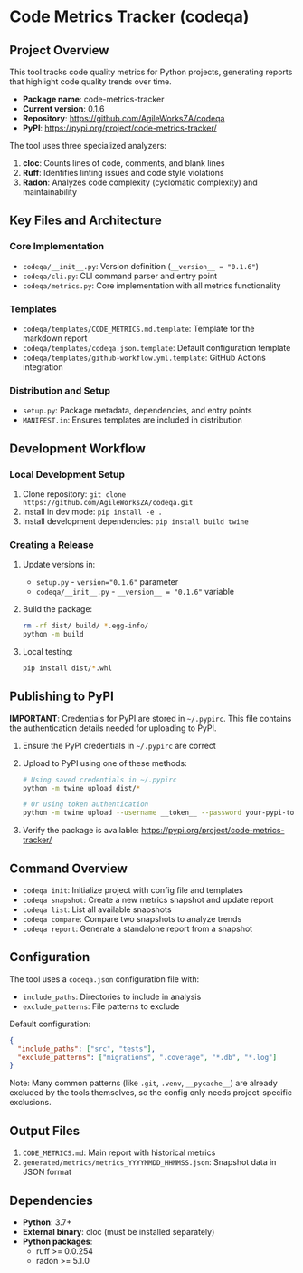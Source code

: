 # Code Metrics Tracker (codeqa)

## Project Overview

This tool tracks code quality metrics for Python projects, generating reports that highlight code quality trends over time.

- **Package name**: code-metrics-tracker
- **Current version**: 0.1.6
- **Repository**: https://github.com/AgileWorksZA/codeqa
- **PyPI**: https://pypi.org/project/code-metrics-tracker/

The tool uses three specialized analyzers:
1. **cloc**: Counts lines of code, comments, and blank lines
2. **Ruff**: Identifies linting issues and code style violations
3. **Radon**: Analyzes code complexity (cyclomatic complexity) and maintainability

## Key Files and Architecture

### Core Implementation

- `codeqa/__init__.py`: Version definition (`__version__ = "0.1.6"`)
- `codeqa/cli.py`: CLI command parser and entry point
- `codeqa/metrics.py`: Core implementation with all metrics functionality

### Templates

- `codeqa/templates/CODE_METRICS.md.template`: Template for the markdown report
- `codeqa/templates/codeqa.json.template`: Default configuration template
- `codeqa/templates/github-workflow.yml.template`: GitHub Actions integration

### Distribution and Setup

- `setup.py`: Package metadata, dependencies, and entry points
- `MANIFEST.in`: Ensures templates are included in distribution

## Development Workflow

### Local Development Setup

1. Clone repository: `git clone https://github.com/AgileWorksZA/codeqa.git`
2. Install in dev mode: `pip install -e .`
3. Install development dependencies: `pip install build twine`

### Creating a Release

1. Update versions in:
   - `setup.py` - `version="0.1.6"` parameter
   - `codeqa/__init__.py` - `__version__ = "0.1.6"` variable

2. Build the package:
   ```bash
   rm -rf dist/ build/ *.egg-info/
   python -m build
   ```

3. Local testing:
   ```bash
   pip install dist/*.whl
   ```

## Publishing to PyPI

**IMPORTANT**: Credentials for PyPI are stored in `~/.pypirc`. This file contains the authentication details needed for uploading to PyPI.

1. Ensure the PyPI credentials in `~/.pypirc` are correct
2. Upload to PyPI using one of these methods:
   ```bash
   # Using saved credentials in ~/.pypirc
   python -m twine upload dist/*
   
   # Or using token authentication
   python -m twine upload --username __token__ --password your-pypi-token dist/*
   ```

3. Verify the package is available: https://pypi.org/project/code-metrics-tracker/

## Command Overview

- `codeqa init`: Initialize project with config file and templates
- `codeqa snapshot`: Create a new metrics snapshot and update report
- `codeqa list`: List all available snapshots
- `codeqa compare`: Compare two snapshots to analyze trends
- `codeqa report`: Generate a standalone report from a snapshot

## Configuration

The tool uses a `codeqa.json` configuration file with:
- `include_paths`: Directories to include in analysis
- `exclude_patterns`: File patterns to exclude

Default configuration:
```json
{
  "include_paths": ["src", "tests"],
  "exclude_patterns": ["migrations", ".coverage", "*.db", "*.log"]
}
```

Note: Many common patterns (like `.git`, `.venv`, `__pycache__`) are already excluded by the tools themselves, so the config only needs project-specific exclusions.

## Output Files

1. `CODE_METRICS.md`: Main report with historical metrics
2. `generated/metrics/metrics_YYYYMMDD_HHMMSS.json`: Snapshot data in JSON format

## Dependencies

- **Python**: 3.7+
- **External binary**: cloc (must be installed separately)
- **Python packages**:
  - ruff >= 0.0.254
  - radon >= 5.1.0